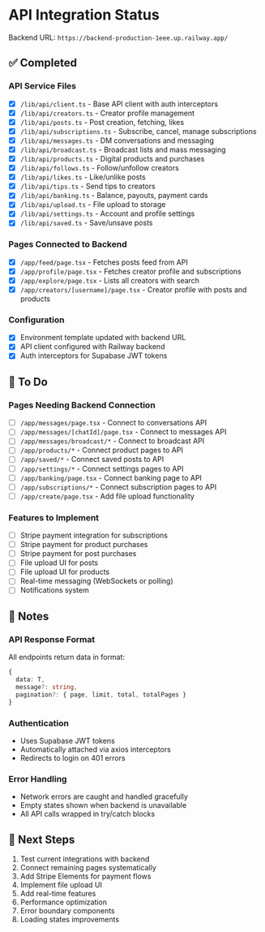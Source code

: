 # API Integration Status

Backend URL: `https://backend-production-1eee.up.railway.app/`

## ✅ Completed

### API Service Files
- [x] `/lib/api/client.ts` - Base API client with auth interceptors
- [x] `/lib/api/creators.ts` - Creator profile management
- [x] `/lib/api/posts.ts` - Post creation, fetching, likes
- [x] `/lib/api/subscriptions.ts` - Subscribe, cancel, manage subscriptions
- [x] `/lib/api/messages.ts` - DM conversations and messaging
- [x] `/lib/api/broadcast.ts` - Broadcast lists and mass messaging
- [x] `/lib/api/products.ts` - Digital products and purchases
- [x] `/lib/api/follows.ts` - Follow/unfollow creators
- [x] `/lib/api/likes.ts` - Like/unlike posts
- [x] `/lib/api/tips.ts` - Send tips to creators
- [x] `/lib/api/banking.ts` - Balance, payouts, payment cards
- [x] `/lib/api/upload.ts` - File upload to storage
- [x] `/lib/api/settings.ts` - Account and profile settings
- [x] `/lib/api/saved.ts` - Save/unsave posts

### Pages Connected to Backend
- [x] `/app/feed/page.tsx` - Fetches posts feed from API
- [x] `/app/profile/page.tsx` - Fetches creator profile and subscriptions
- [x] `/app/explore/page.tsx` - Lists all creators with search
- [x] `/app/creators/[username]/page.tsx` - Creator profile with posts and products

### Configuration
- [x] Environment template updated with backend URL
- [x] API client configured with Railway backend
- [x] Auth interceptors for Supabase JWT tokens

## 🚧 To Do

### Pages Needing Backend Connection
- [ ] `/app/messages/page.tsx` - Connect to conversations API
- [ ] `/app/messages/[chatId]/page.tsx` - Connect to messages API
- [ ] `/app/messages/broadcast/*` - Connect to broadcast API
- [ ] `/app/products/*` - Connect product pages to API
- [ ] `/app/saved/*` - Connect saved posts to API
- [ ] `/app/settings/*` - Connect settings pages to API
- [ ] `/app/banking/page.tsx` - Connect banking page to API
- [ ] `/app/subscriptions/*` - Connect subscription pages to API
- [ ] `/app/create/page.tsx` - Add file upload functionality

### Features to Implement
- [ ] Stripe payment integration for subscriptions
- [ ] Stripe payment for product purchases
- [ ] Stripe payment for post purchases
- [ ] File upload UI for posts
- [ ] File upload UI for products
- [ ] Real-time messaging (WebSockets or polling)
- [ ] Notifications system

## 📝 Notes

### API Response Format
All endpoints return data in format:
```typescript
{
  data: T,
  message?: string,
  pagination?: { page, limit, total, totalPages }
}
```

### Authentication
- Uses Supabase JWT tokens
- Automatically attached via axios interceptors
- Redirects to login on 401 errors

### Error Handling
- Network errors are caught and handled gracefully
- Empty states shown when backend is unavailable
- All API calls wrapped in try/catch blocks

## 🔗 Next Steps

1. Test current integrations with backend
2. Connect remaining pages systematically
3. Add Stripe Elements for payment flows
4. Implement file upload UI
5. Add real-time features
6. Performance optimization
7. Error boundary components
8. Loading states improvements

